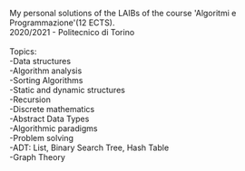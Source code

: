 My personal solutions of the LAIBs of the course 'Algoritmi e Programmazione'(12 ECTS).</br>
2020/2021 - Politecnico di Torino</br>
</br>Topics:</br>
-Data structures</br>
-Algorithm analysis</br>
-Sorting Algorithms</br>
-Static and dynamic structures</br>
-Recursion</br>
-Discrete mathematics</br>
-Abstract Data Types</br>
-Algorithmic paradigms</br>
-Problem solving</br>
-ADT: List, Binary Search Tree, Hash Table</br>
-Graph Theory</br>



